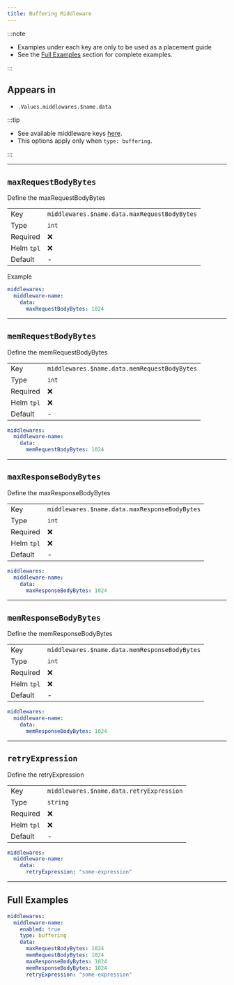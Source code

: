 ```yaml
---
title: Buffering Middleware
---
```


:::note

- Examples under each key are only to be used as a placement guide
- See the [Full Examples](/common/middlewares/buffering#full-examples) section for complete examples.

:::

## Appears in

- `.Values.middlewares.$name.data`

:::tip

- See available middleware keys [here](/common/middlewares).
- This options apply only when `type: buffering`.

:::

---

## `maxRequestBodyBytes`

Define the maxRequestBodyBytes

|            |                                              |
| ---------- | -------------------------------------------- |
| Key        | `middlewares.$name.data.maxRequestBodyBytes` |
| Type       | `int`                                        |
| Required   | ❌                                            |
| Helm `tpl` | ❌                                            |
| Default    | -                                            |

Example

```yaml
middlewares:
  middleware-name:
    data:
      maxRequestBodyBytes: 1024
```

---

## `memRequestBodyBytes`

Define the memRequestBodyBytes

|            |                                              |
| ---------- | -------------------------------------------- |
| Key        | `middlewares.$name.data.memRequestBodyBytes` |
| Type       | `int`                                        |
| Required   | ❌                                            |
| Helm `tpl` | ❌                                            |
| Default    | -                                            |

```yaml
middlewares:
  middleware-name:
    data:
      memRequestBodyBytes: 1024
```

---

## `maxResponseBodyBytes`

Define the maxResponseBodyBytes

|            |                                               |
| ---------- | --------------------------------------------- |
| Key        | `middlewares.$name.data.maxResponseBodyBytes` |
| Type       | `int`                                         |
| Required   | ❌                                             |
| Helm `tpl` | ❌                                             |
| Default    | -                                             |

```yaml
middlewares:
  middleware-name:
    data:
      maxResponseBodyBytes: 1024
```

---

## `memResponseBodyBytes`

Define the memResponseBodyBytes

|            |                                               |
| ---------- | --------------------------------------------- |
| Key        | `middlewares.$name.data.memResponseBodyBytes` |
| Type       | `int`                                         |
| Required   | ❌                                             |
| Helm `tpl` | ❌                                             |
| Default    | -                                             |

```yaml
middlewares:
  middleware-name:
    data:
      memResponseBodyBytes: 1024
```

---

## `retryExpression`

Define the retryExpression

|            |                                          |
| ---------- | ---------------------------------------- |
| Key        | `middlewares.$name.data.retryExpression` |
| Type       | `string`                                 |
| Required   | ❌                                        |
| Helm `tpl` | ❌                                        |
| Default    | -                                        |

```yaml
middlewares:
  middleware-name:
    data:
      retryExpression: "some-expression"
```

---

## Full Examples

```yaml
middlewares:
  middleware-name:
    enabled: true
    type: buffering
    data:
      maxRequestBodyBytes: 1024
      memRequestBodyBytes: 1024
      maxResponseBodyBytes: 1024
      memResponseBodyBytes: 1024
      retryExpression: "some-expression"
```
